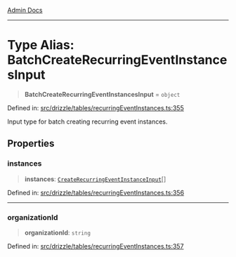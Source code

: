 [Admin Docs](/)

***

# Type Alias: BatchCreateRecurringEventInstancesInput

> **BatchCreateRecurringEventInstancesInput** = `object`

Defined in: [src/drizzle/tables/recurringEventInstances.ts:355](https://github.com/Sourya07/talawa-api/blob/2dc82649c98e5346c00cdf926fe1d0bc13ec1544/src/drizzle/tables/recurringEventInstances.ts#L355)

Input type for batch creating recurring event instances.

## Properties

### instances

> **instances**: [`CreateRecurringEventInstanceInput`](CreateRecurringEventInstanceInput.md)[]

Defined in: [src/drizzle/tables/recurringEventInstances.ts:356](https://github.com/Sourya07/talawa-api/blob/2dc82649c98e5346c00cdf926fe1d0bc13ec1544/src/drizzle/tables/recurringEventInstances.ts#L356)

***

### organizationId

> **organizationId**: `string`

Defined in: [src/drizzle/tables/recurringEventInstances.ts:357](https://github.com/Sourya07/talawa-api/blob/2dc82649c98e5346c00cdf926fe1d0bc13ec1544/src/drizzle/tables/recurringEventInstances.ts#L357)
